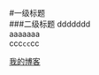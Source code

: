 #一级标题  
###二级标题
ddddddd<br>
aaaaaaa<br>
<Tab>ccc`cc`cc<br>

[我的博客](http://blog.csdn.net/guodongxiaren)

